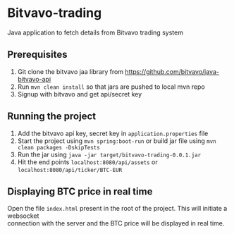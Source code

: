 # Bitvavo-trading

Java application to fetch details from Bitvavo trading system

## Prerequisites

1. Git clone the bitvavo jaa library from https://github.com/bitvavo/java-bitvavo-api
2. Run `mvn clean install` so that jars are pushed to local mvn repo
3. Signup with bitvavo and get api/secret key

## Running the project

1. Add the bitvavo api key, secret key in `application.properties` file
2. Start the project using `mvn spring:boot-run` or build jar file using `mvn clean packages -DskipTests`
3. Run the jar using `java -jar target/bitvavo-trading-0.0.1.jar`
4. Hit the end points `localhost:8080/api/assets` or `localhost:8080/api/ticker/BTC-EUR`

## Displaying BTC price in real time

Open the file `index.html` present in the root of the project. This will initiate a websocket\
connection with the server and the BTC price will be displayed in real time.
